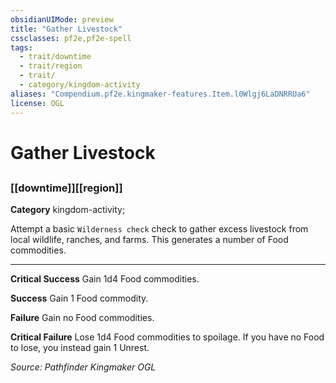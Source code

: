 ```yaml
---
obsidianUIMode: preview
title: "Gather Livestock"
cssclasses: pf2e,pf2e-spell
tags:
  - trait/downtime
  - trait/region
  - trait/
  - category/kingdom-activity
aliases: "Compendium.pf2e.kingmaker-features.Item.l0Wlgj6LaDNRRUa6"
license: OGL
---
```

# Gather Livestock
## 
### [[downtime]][[region]]

**Category** kingdom-activity; 




Attempt a basic `Wilderness check` check to gather excess livestock from local wildlife, ranches, and farms. This generates a number of Food commodities.

* * *

**Critical Success** Gain 1d4 Food commodities.

**Success** Gain 1 Food commodity.

**Failure** Gain no Food commodities.

**Critical Failure** Lose 1d4 Food commodities to spoilage. If you have no Food to lose, you instead gain 1 Unrest.

*Source: Pathfinder Kingmaker*
*OGL*